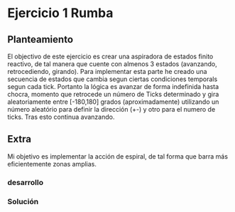 # Ejercicio 1 Rumba

## Planteamiento
El objectivo de este ejercicio es crear una aspiradora de estados finito reactivo, de tal manera que cuente con almenos 3 estados (avanzando, retrocediendo, girando).
Para implementar esta parte he creado una secuencia de estados que cambia segun ciertas condiciones temporals segun cada tick.
Portanto la lógica es avanzar de forma indefinida hasta chocra, momento que retrocede un número de Ticks determinado y gira aleatoriamente entre [-180,180] grados (aproximadamente)
utilizando un número aleatório para definir la dirección (+-) y otro para el numero de ticks. Tras esto continua avanzando.

## Extra
Mi objetivo es implementar la acción de espiral, de tal forma que barra más eficientemente zonas amplias.

### desarrollo

### Solución
